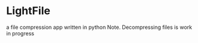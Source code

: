 # LightFile
a file compression app written in python
Note. Decompressing files is work in progress 
